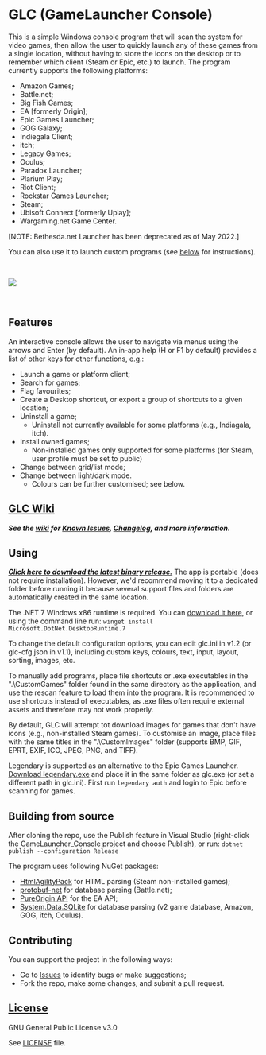 # GLC (GameLauncher Console)

This is a simple Windows console program that will scan the system for video games, then allow the user to quickly launch any of these games from a single location, without having to store the icons on the desktop or to remember which client (Steam or Epic, etc.) to launch. The program currently supports the following platforms:
- Amazon Games;
- Battle&period;net;
- Big Fish Games;
- EA [formerly Origin];
- Epic Games Launcher;
- GOG Galaxy;
- Indiegala Client;
- itch;
- Legacy Games;
- Oculus;
- Paradox Launcher;
- Plarium Play;
- Riot Client;
- Rockstar Games Launcher;
- Steam;
- Ubisoft Connect [formerly Uplay];
- Wargaming.net Game Center.

[NOTE: Bethesda.net Launcher has been deprecated as of May 2022.]

You can also use it to launch custom programs (see [below](#Using) for instructions).

<br/>

![](GLConsole.gif)

<br/>

## Features
An interactive console allows the user to navigate via menus using the arrows and Enter (by default). An in-app help (H or F1 by default) provides a list of other keys for other functions, e.g.:
- Launch a game or platform client;
- Search for games;
- Flag favourites;
- Create a Desktop shortcut, or export a group of shortcuts to a given location;
- Uninstall a game;
  - Uninstall not currently available for some platforms (e.g., Indiagala, itch).
- Install owned games;
  - Non-installed games only supported for some platforms (for Steam, user profile must be set to public)
- Change between grid/list mode;
- Change between light/dark mode.
  - Colours can be further customised; see below.

## [GLC Wiki](../../wiki)
***See the [wiki](../../wiki) for [Known Issues](../../wiki/Known-Issues), [Changelog](../../wiki/Changelog), and more information.***

## Using
***[Click here to download the latest binary release.](../../releases/latest/download/glc.exe)*** The app is portable (does not require installation). However, we'd recommend moving it to a dedicated folder before running it because several support files and folders are automatically created in the same location.

The .NET 7 Windows x86 runtime is required. You can [download it here](https://dotnet.microsoft.com/en-us/download/dotnet/thank-you/runtime-desktop-7.0.0-windows-x86-installer), or using the command line run: `winget install Microsoft.DotNet.DesktopRuntime.7`

To change the default configuration options, you can edit glc.ini in v1.2 (or glc-cfg.json in v1.1), including custom keys, colours, text, input, layout, sorting, images, etc.

To manually add programs, place file shortcuts or .exe executables in the ".\CustomGames" folder found in the same directory as the application, and use the rescan feature to load them into the program. It is recommended to use shortcuts instead of executables, as .exe files often require external assets and therefore may not work properly.

By default, GLC will attempt tot download images for games that don't have icons (e.g., non-installed Steam games). To customise an image, place files with the same titles in the ".\CustomImages" folder (supports BMP, GIF, EPRT, EXIF, ICO, JPEG, PNG, and TIFF).

Legendary is supported as an alternative to the Epic Games Launcher. [Download legendary.exe](/derrod/legendary/releases/latest/download/legendary.exe) and place it in the same folder as glc.exe (or set a different path in glc.ini). First run `legendary auth` and login to Epic before scanning for games.

## Building from source
After cloning the repo, use the Publish feature in Visual Studio (right-click the GameLauncher_Console project and choose Publish), or run: `dotnet publish --configuration Release`

The program uses following NuGet packages:
- [HtmlAgilityPack](https://html-agility-pack.net/) for HTML parsing (Steam non-installed games);
- [protobuf-net](https://protobuf-net.github.io/protobuf-net/) for database parsing (Battle.net);
- [PureOrigin.API](https://github.com/JaydenMaalouf/PureOrigin.API) for the EA API;
- [System.Data.SQLite](https://system.data.sqlite.org/index.html/doc/trunk/www/index.wiki) for database parsing (v2 game database, Amazon, GOG, itch, Oculus).

## Contributing
You can support the project in the following ways:
- Go to [Issues](/Solaire/GLC/issues) to identify bugs or make suggestions;
- Fork the repo, make some changes, and submit a pull request.

## [License](LICENSE)
GNU General Public License v3.0

See [LICENSE](LICENSE) file.
